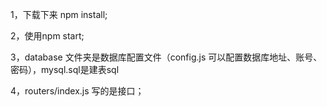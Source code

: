 1，下载下来 npm install;

2，使用npm start;

3，database 文件夹是数据库配置文件（config.js 可以配置数据库地址、账号、密码），mysql.sql是建表sql

4，routers/index.js 写的是接口；